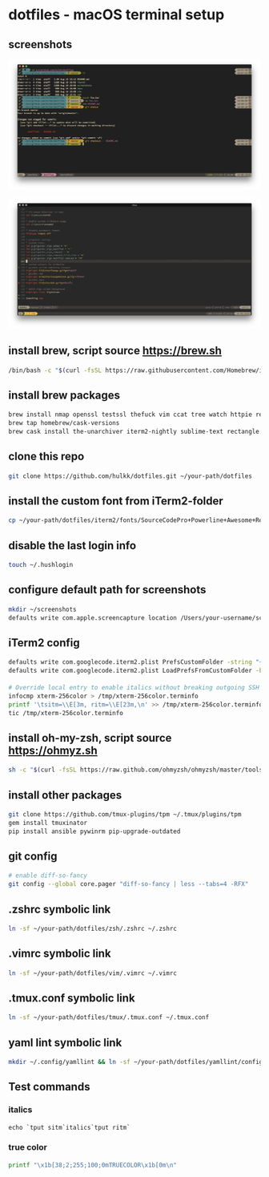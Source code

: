 # dotfiles - macOS terminal setup

## screenshots

![terminal screenshot](/screenshots/terminal.png?raw=true)

![vim screenshot](/screenshots/vim.png?raw=true)

## install brew, script source https://brew.sh
```bash
/bin/bash -c "$(curl -fsSL https://raw.githubusercontent.com/Homebrew/install/master/install.sh)"
```
## install brew packages
```bash
brew install nmap openssl testssl thefuck vim ccat tree watch httpie reattach-to-user-namespace antigen zsh tmux jq python diff-so-fancy fd ripgrep warrensbox/tap/tfswitch yamllint
brew tap homebrew/cask-versions
brew cask install the-unarchiver iterm2-nightly sublime-text rectangle
```
## clone this repo
```bash
git clone https://github.com/hulkk/dotfiles.git ~/your-path/dotfiles
```
## install the custom font from iTerm2-folder
```bash
cp ~/your-path/dotfiles/iterm2/fonts/SourceCodePro+Powerline+Awesome+Regular.ttf ~/Library/Fonts
```
## disable the last login info
```bash
touch ~/.hushlogin
```
## configure default path for screenshots
```bash
mkdir ~/screenshots
defaults write com.apple.screencapture location /Users/your-username/screenshots
```
## iTerm2 config 
```bash
defaults write com.googlecode.iterm2.plist PrefsCustomFolder -string "~/your-path/dotfiles/iterm2"
defaults write com.googlecode.iterm2.plist LoadPrefsFromCustomFolder -bool true

# Override local entry to enable italics without breaking outgoing SSH connections
infocmp xterm-256color > /tmp/xterm-256color.terminfo
printf '\tsitm=\\E[3m, ritm=\\E[23m,\n' >> /tmp/xterm-256color.terminfo
tic /tmp/xterm-256color.terminfo
```

## install oh-my-zsh, script source https://ohmyz.sh
```bash
sh -c "$(curl -fsSL https://raw.github.com/ohmyzsh/ohmyzsh/master/tools/install.sh)"
```

## install other packages
```bash
git clone https://github.com/tmux-plugins/tpm ~/.tmux/plugins/tpm
gem install tmuxinator
pip install ansible pywinrm pip-upgrade-outdated
```

## git config
```bash
# enable diff-so-fancy
git config --global core.pager "diff-so-fancy | less --tabs=4 -RFX"
```

## .zshrc symbolic link
```bash
ln -sf ~/your-path/dotfiles/zsh/.zshrc ~/.zshrc
```

## .vimrc symbolic link
```bash
ln -sf ~/your-path/dotfiles/vim/.vimrc ~/.vimrc
```

## .tmux.conf symbolic link
```bash
ln -sf ~/your-path/dotfiles/tmux/.tmux.conf ~/.tmux.conf
```

## yaml lint symbolic link
```bash
mkdir ~/.config/yamllint && ln -sf ~/your-path/dotfiles/yamllint/config ~/.config/yamllint/config
```

## Test commands
### italics
```
echo `tput sitm`italics`tput ritm`
```
### true color
```bash
printf "\x1b[38;2;255;100;0mTRUECOLOR\x1b[0m\n"
```
